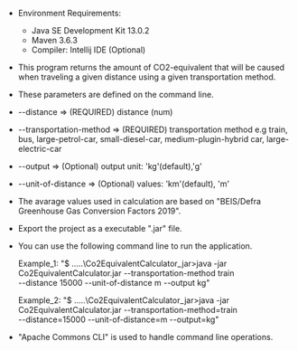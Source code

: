 * Environment Requirements:

	- Java SE Development Kit 13.0.2
	- Maven 3.6.3
	- Compiler: Intellij IDE (Optional)
	
* This program returns the amount of CO2-equivalent that will be caused when traveling a given distance using a given transportation method.
* These parameters are defined on the command line.

* --distance => (REQUIRED) distance (num)
	
* --transportation-method => (REQUIRED) transportation method e.g train, bus, large-petrol-car, small-diesel-car, medium-plugin-hybrid car, large-electric-car

* --output => (Optional) output unit: 'kg'(default),'g'
	
* --unit-of-distance => (Optional) values: 'km'(default), 'm'

* The avarage values used in calculation are based on "BEIS/Defra Greenhouse Gas Conversion Factors 2019".
	
* Export the project as a executable ".jar" file. 

* You can use the following command line to run the application.

	Example_1: "$ .....\Co2EquivalentCalculator_jar>java -jar  Co2EquivalentCalculator.jar --transportation-method train  
	--distance 15000 --unit-of-distance m --output kg"
	
	Example_2: "$ .....\Co2EquivalentCalculator_jar>java -jar  Co2EquivalentCalculator.jar --transportation-method=train  
	--distance=15000 --unit-of-distance=m --output=kg"


* "Apache Commons CLI" is used to handle command line operations.
	
	
